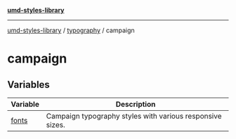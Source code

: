 [**umd-styles-library**](../../../README.md)

***

[umd-styles-library](../../../modules.md) / [typography](../../README.md) / campaign

# campaign

## Variables

| Variable | Description |
| ------ | ------ |
| [fonts](variables/fonts.md) | Campaign typography styles with various responsive sizes. |
